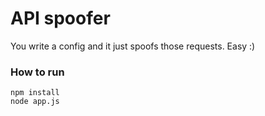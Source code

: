 # API spoofer
You write a config and it just spoofs those requests. Easy :)

### How to run
```
npm install
node app.js
```

